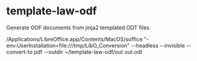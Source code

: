 # template-law-odf
Generate ODF documents from jinja2 templated ODT files


/Applications/LibreOffice.app/Contents/MacOS/soffice "-env:UserInstallation=file:///tmp/LibO_Conversion" --headless --invisible --convert-to pdf --outdir ~/template-law-odf/out out.odt